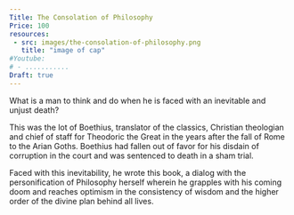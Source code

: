 ```yaml
---
Title: The Consolation of Philosophy
Price: 100
resources:
 - src: images/the-consolation-of-philosophy.png
   title: "image of cap"
#Youtube:
# - ...........
Draft: true
---
```



What is a man to think and do when he is faced with an inevitable and unjust death?

This was the lot of Boethius, translator of the classics, Christian theologian and chief of staff for Theodoric the Great in the years after the fall of Rome to the Arian Goths. Boethius had fallen out of favor for his disdain of corruption in the court and was sentenced to death in a sham trial.

Faced with this inevitability, he wrote this book, a dialog with the personification of Philosophy herself wherein he grapples with his coming doom and reaches optimism in the consistency of wisdom and the higher order of the divine plan behind all lives.
